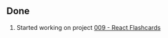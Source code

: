 ## Done
1. Started working on project [009 - React Flashcards](../Projects/009%20-%20React%20Flashcards)
